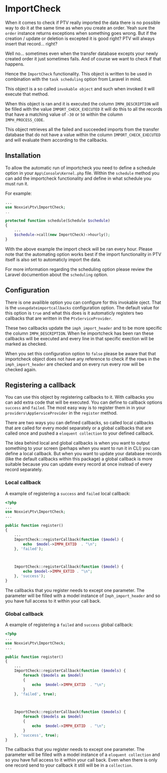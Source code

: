 # ImportCheck

When it comes to check if PTV really imported the data there is no possible way to do it at the same time as when you create an order. Yeah sure the `order` instance returns exceptions when something goes wrong. But if the creation / update or deletion is excepted it is good right? PTV will always insert that record... right?

Well no... sometimes even when the transfer database excepts your newly created order it just sometimes fails. And of course we want to check if that happens.

Hence  the `ImportCheck` functionality. This object is written to be used in combination with the `task scheduling` option from Laravel in mind.

This object is a so called `invokable object` and such when invoked it will execute that method.

When this object is ran and it is executed the column `IMPH_DESCRIPTION` will be filled with the value `IMPORT_CHECK_EXECUTED` it will do this to all the records that have a matching value of `-30` or `50` within the column `IMPH_PROCESS_CODE`.

This object retrieves all the failed and succeeded imports from the transfer database that do not have a value within the column `IMPORT_CHECK_EXECUTED` and will evaluate them according to the callbacks.

## Installation

To allow the automatic run of importcheck you need to define a schedule option in your `App\Console\Kernel.php` file. Within the `schedule` method you can add the importcheck functionality and define in what schedule you must run it.

For example:
````php
...
use Noxxie\Ptv\ImportCheck;
..

protected function schedule(Schedule $schedule)
{
    ...
    $schedule->call(new ImportCheck)->hourly();
}
````
With the above example the import check will be ran every hour. Please note that the automating option works best if the import functionality in PTV itself is also set to automaticly import the data.

For more information regarding the scheduling option please review the Laravel documention about the `scheduling` option.

## Configuration

There is one availible option you can configure for this invokable oject. That is the `useupdateimportcallbacks` configuration option. The default value for this option is `true` and what this does is it automaticly registers two callbacks that are written in the `PtvServiceProvider`.

These two callbacks update the `imph_import_header` and to be more specific the column `IMPH_DESCRIPTION`. When he importcheck has been ran these callbacks will be executed and every line in that specific exection will be marked as checked.

When you set this configuration option to `false` please be aware that that importcheck object does not have any reference to check if the rows in the `imph_import_header` are checked and on every run every row will be checked again.

## Registering a callback

You can use this object by registering callbacks to it. With callbacks you can add extra code that will be executed. You can define to callback options `success` and `failed`. The most easy way is to register them in in your `providers\AppServiceProvider`  in the `register` method.

There are two ways you can defined callbacks, so called local callbacks that are called for every model separately or a global callbacks that are called once and pushed a `eloquent collection` to your defined callback.

The idea behind local and global callbacks is when you want to output something to your screen (perhaps when you want to run it in CLI) you can define a local callback. But when you want to update your database records (like the default callbacks within this package) a global callback is more suitable because you can update every record at once instead of every record separately. 

### Local callback

A example of registering a `success` and `failed` local callback:
````php
<?php
...
use Noxxie\Ptv\ImportCheck;
...

public function register()
{
    ...
    ImportCheck::registerCallback(function ($model) {
        echo  $model->IMPH_EXTID  . "\n";
    }, 'failed');

	  

    ImportCheck::registerCallback(function ($model) {
        echo $model->IMPH_EXTID . "\n";
    }, 'success');
}
````

The callbacks that you register needs to except one parameter. The parameter will be filled with a model instance of `Imph_import_header` and so you have full access to it within your call back.

### Global callback

A example of registering a `failed` and `success` global callback:
````php
<?php
...
use Noxxie\Ptv\ImportCheck;
...

public function register()
{
    ...
    ImportCheck::registerCallback(function ($models) {
        foreach ($models as $model)
        {
            echo  $model->IMPH_EXTID  . "\n";
        }
    }, 'failed', true);

	  

    ImportCheck::registerCallback(function ($models) {
        foreach ($models as $model)
        {
            echo  $model->IMPH_EXTID  . "\n";
        }
    }, 'success', true);
}
````
The callbacks that you register needs to except one parameter. The parameter will be filled with a model instance of a `eloquent collection` and so you have full access to it within your call back. Even when there is only one record send to your callback it still will be in a `collection`.
